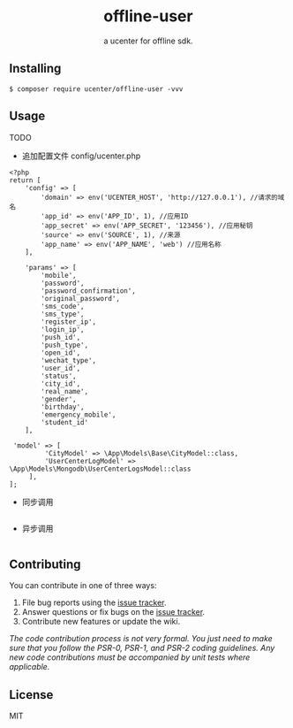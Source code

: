 <h1 align="center"> offline-user </h1>

<p align="center"> a ucenter for offline sdk.</p>


## Installing

```shell
$ composer require ucenter/offline-user -vvv
```

## Usage

TODO
* 追加配置文件 config/ucenter.php
```$xslt
<?php
return [
    'config' => [
        'domain' => env('UCENTER_HOST', 'http://127.0.0.1'), //请求的域名
        'app_id' => env('APP_ID', 1), //应用ID
        'app_secret' => env('APP_SECRET', '123456'), //应用秘钥
        'source' => env('SOURCE', 1), //来源
        'app_name' => env('APP_NAME', 'web') //应用名称
    ],

    'params' => [
        'mobile',
        'password',
        'password_confirmation',
        'original_password',
        'sms_code',
        'sms_type',
        'register_ip',
        'login_ip',
        'push_id',
        'push_type',
        'open_id',
        'wechat_type',
        'user_id',
        'status',
        'city_id',
        'real_name',
        'gender',
        'birthday',
        'emergency_mobile',
        'student_id'
    ],

 'model' => [
         'CityModel' => \App\Models\Base\CityModel::class,
         'UserCenterLogModel' => \App\Models\Mongodb\UserCenterLogsModel::class
     ],
];

```
* 同步调用
```$xslt

```
* 异步调用
```$xslt

```
## Contributing

You can contribute in one of three ways:

1. File bug reports using the [issue tracker](https://github.com/ucenter/offline-user/issues).
2. Answer questions or fix bugs on the [issue tracker](https://github.com/ucenter/offline-user/issues).
3. Contribute new features or update the wiki.

_The code contribution process is not very formal. You just need to make sure that you follow the PSR-0, PSR-1, and PSR-2 coding guidelines. Any new code contributions must be accompanied by unit tests where applicable._

## License

MIT
